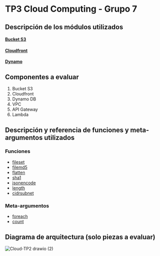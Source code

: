 # TP3 Cloud Computing - Grupo 7

## Descripción de los módulos utilizados

#### [Bucket S3](https://github.com/terraform-aws-modules/terraform-aws-s3-bucket)
#### [Cloudfront](https://github.com/terraform-aws-modules/terraform-aws-cloudfront)
#### [Dynamo](https://github.com/terraform-aws-modules/terraform-aws-dynamodb-table)

## Componentes a evaluar

1. Bucket S3
2. Cloudfront
3. Dynamo DB
4. VPC
5. API Gateway
6. Lambda

## Descripción y referencia de funciones y meta-argumentos utilizados

### Funciones

* [fileset](https://github.com/gbudoberra/2023Q1-G7/blob/main/organization/locals.tf)
* [filemd5](https://github.com/gbudoberra/2023Q1-G7/blob/main/organization/s3_bucket.tf)
* [flatten](https://github.com/gbudoberra/2023Q1-G7/blob/main/organization/locals.tf)
* [sha1](https://github.com/gbudoberra/2023Q1-G7/blob/main/modules/api_gateway/main.tf)
* [jsonencode](https://github.com/gbudoberra/2023Q1-G7/blob/main/modules/api_gateway/main.tf)
* [length](https://github.com/gbudoberra/2023Q1-G7/blob/main/modules/vpc/main.tf)
* [cidrsubnet](https://github.com/gbudoberra/2023Q1-G7/blob/main/modules/vpc/locals.tf)

### Meta-argumentos

* [foreach](https://github.com/gbudoberra/2023Q1-G7/blob/main/organization/s3_bucket.tf)
* [count](https://github.com/gbudoberra/2023Q1-G7/blob/main/modules/vpc/main.tf)

## Diagrama de arquitectura (solo piezas a evaluar)
![Cloud-TP2 drawio (2)](https://github.com/gbudoberra/2023Q1-G7/assets/67807324/793dffe6-1a48-41c9-a2e5-0543f2b2c28d)
